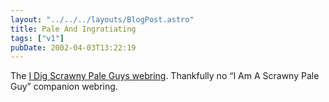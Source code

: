 ```yaml
---
layout: "../../../layouts/BlogPost.astro"
title: Pale And Ingratiating
tags: ["v1"]
pubDate: 2002-04-03T13:22:19
---
```


The [I Dig Scrawny Pale Guys webring][1]. Thankfully no &#8220;I Am A Scrawny Pale Guy&#8221; companion webring.

[1]: http://www.rock-queen.com/spg/
